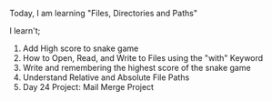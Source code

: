 Today, I am learning "Files, Directories and Paths"

I learn't;

1. Add High score to snake game
2. How to Open, Read, and Write to Files using the "with" Keyword
3. Write and remembering the highest score of the snake game
4. Understand Relative and Absolute File Paths
5. Day 24 Project: Mail Merge Project
